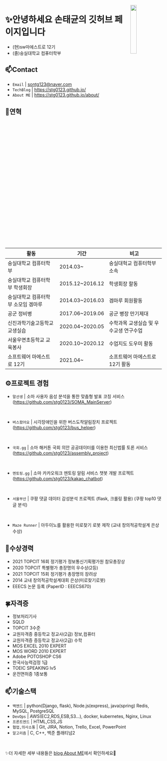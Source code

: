 <a href="https://hits.seeyoufarm.com"><img src="https://hits.seeyoufarm.com/api/count/incr/badge.svg?url=https%3A%2F%2Fgithub.com%2Fstg0123%2Fhit-counter&count_bg=%235AE57E&title_bg=%23555555&icon=&icon_color=%23E7E7E7&title=%EB%B0%A9%EB%AC%B8%EC%9E%90%EC%88%98&edge_flat=false" width="20%" align="right"/></a>  

# ✨안녕하세요 손태균의 깃허브 페이지입니다  
- (현)sw마에스트로 12기  
- (졸)숭실대학교 컴퓨터학부 

## 📫Contact

- `Email` | sontg123@naver.com
- `TechBlog` | <a href="https://stg0123.github.io/" target="_blank">https://stg0123.github.io/</a>
- `About ME` | <a href="https://stg0123.github.io/about/" target="_blank">https://stg0123.github.io/about/</a>


## 👋연혁<br/>
|활동|기간|비고|
|---|---|---|
|숭실대학교 컴퓨터학부|2014.03~ | 숭실대헉교 컴퓨터학부 소속|
|숭실대학교 컴퓨터학부 학생회장|2015.12~2016.12|학생회장 할동|
|숭실대학교 컴퓨터학부 소모임 겜마루|2014.03~2016.03|겜마루 회원활동|
|공군 정비병 |2017.06~2019.06|공군 병장 만기제대|
|신진과학기술고등학교 교생실습 |2020.04~2020.05|수학과목 교생실습 및 우수교생 연구수업|
|서울우면초등학교 교육봉사|2020.10~2020.12| 수업지도 도우미 활동|
|소프트웨어 마에스트로 12기|2021.04~| 소프트웨어 마에스트로 12기 활동|

## ⚙프로젝트 경험

- `말선생` | 소마 사용자 음성 분석을 통한 맞춤형 발표 코칭 서비스 (https://github.com/stg0123/SOMA_MainServer)
<br>

- `버스왔어요` | 시각장애인을 위한 버스도착알림장치 프로젝트 (https://github.com/stg0123/bus_helper)
<br>

- `국회.gg` | 소마 해커톤 국회 의안 공공데이터를 이용한 최신법률 토론 서비스 (https://github.com/stg0123/assembly_project)
<br>

- `멘토링.gg` | 소마 카카오워크 멘토링 알림 서비스 챗봇 개발 프로젝트 (https://github.com/stg0123/kakao_chatbot)
<br>

- `서울부산` | 쿠팡 댓글 데이터 감성분석 프로젝트 (flask, 크롤링 활용) (쿠팡 top10 댓글 분석)
<br>

- `Maze Runner` | 아두이노를 활용한 미로찾기 로봇 제작 (교내 창의적공학설계 은상 수상)

## 🎉수상경력
- 2021 TOPCIT 16회 정기평가 정보통신기획평가원 참모총장상
- 2020 TOPCIT 특별평가 총장명의 우수상(2등)
- 2021 TOPCIT 15회 정기평가 총장명의 장려상
- 2014 교내 창의적공학설계대회 은상(미로찾기로봇)
- EEECS 논문 등록 (PaperID : EEECS670)

## 🍀자격증
- 정보처리기사
- SQLD
- TOPCIT 3수준
- 교원자격증 중등학교 정교사(2급) 정보,컴퓨터
- 교원자격증 증등학교 정교사(2급) 수학
- MOS EXCEL 2010 EXPERT
- MOS WORD 2010 EXPERT
- Adobe POTOSHOP CS6
- 한국사능력검정 1급
- TOEIC SPEAKING lv5
- 운전면허증 1종보통


## 📫기술스택
- `백엔드` | python(Django, flask), Node.js(express), java(spring) Redis, MySQL, PostgreSQL
- `DevOps` | AWS(EC2,RDS,ESB,S3...), docker, kubernetes, Nginx, Linux
- `프론트엔드` | HTML,CSS,JS
- `협업,의사소통` | Git, JIRA, Notion, Trello, Excel, PowerPoint
- `알고리즘` | C, C++, 백준 플래티넘2
<br>

✨더 자세한 세부 내용들은 <a href="https://stg0123.github.io/about/" target="_blank">blog About ME</a>에서 확인하세요👋
